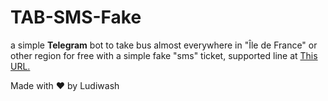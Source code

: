 # TAB-SMS-Fake
a simple **Telegram** bot to take bus almost everywhere in "Île de France" or other region for free with a simple fake "sms" ticket, supported line at <a href="https://docs.google.com/spreadsheets/d/1b8eQeUczGysM-ahWELRkNU7u-m5LMeF4/edit?usp=sharing&ouid=114572670486569886078&rtpof=true&sd=true">This URL.</a>

Made with ❤ by Ludiwash

